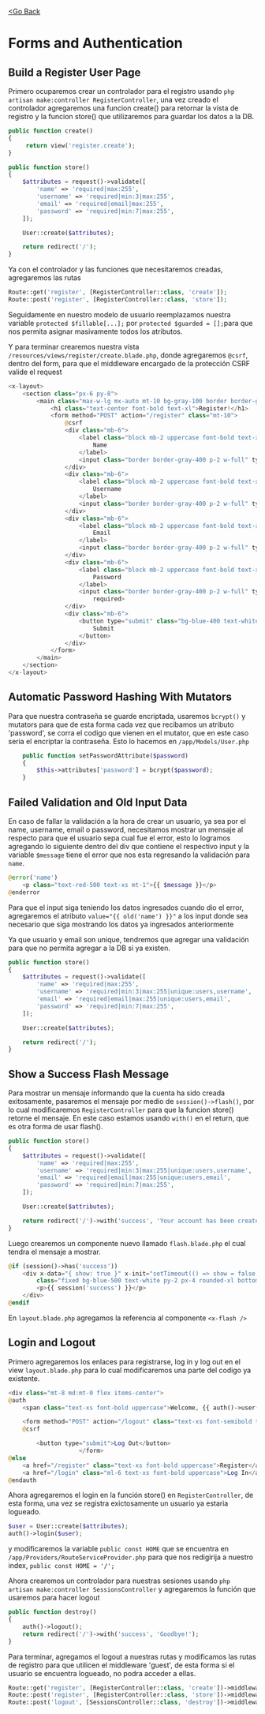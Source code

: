 [<Go Back](/README.md)

# Forms and Authentication

## Build a Register User Page

Primero ocuparemos crear un controlador para el registro usando `php artisan make:controller RegisterController`, una vez creado el controlador agregaremos una funcion create() para retornar la vista de registro y la funcion store() que utilizaremos para guardar los datos a la DB.

```php
public function create()
{
     return view('register.create');
}

public function store()
{
    $attributes = request()->validate([
        'name' => 'required|max:255',
        'username' => 'required|min:3|max:255',
        'email' => 'required|email|max:255',
        'password' => 'required|min:7|max:255',
    ]);

    User::create($attributes);

    return redirect('/');
}
```

Ya con el controlador y las funciones que necesitaremos creadas, agregaremos las rutas

```php
Route::get('register', [RegisterController::class, 'create']);
Route::post('register', [RegisterController::class, 'store']);
```

Seguidamente en nuestro modelo de usuario reemplazamos nuestra variable `protected $fillable[...];` por `protected $guarded = [];`para que nos permita asignar masivamente todos los atributos.

Y para terminar crearemos nuestra vista `/resources/views/register/create.blade.php`, donde agregaremos `@csrf`, dentro del form, para que el middleware encargado de la protección CSRF valide el request

```php
<x-layout>
    <section class="px-6 py-8">
        <main class="max-w-lg mx-auto mt-10 bg-gray-100 border border-gray-200 p-6 rounded-xl">
            <h1 class="text-center font-bold text-xl">Register!</h1>
            <form method="POST" action="/register" class="mt-10">
                @csrf
                <div class="mb-6">
                    <label class="block mb-2 uppercase font-bold text-xs text-gray-700" for="name">
                        Name
                    </label>
                    <input class="border border-gray-400 p-2 w-full" type="text" name="name" id="name" required>
                </div>
                <div class="mb-6">
                    <label class="block mb-2 uppercase font-bold text-xs text-gray-700" for="username">
                        Username
                    </label>
                    <input class="border border-gray-400 p-2 w-full" type="text" name="username" id="username" required>
                </div>
                <div class="mb-6">
                    <label class="block mb-2 uppercase font-bold text-xs text-gray-700" for="email">
                        Email
                    </label>
                    <input class="border border-gray-400 p-2 w-full" type="email" name="email" id="email" required>
                </div>
                <div class="mb-6">
                    <label class="block mb-2 uppercase font-bold text-xs text-gray-700" for="password">
                        Password
                    </label>
                    <input class="border border-gray-400 p-2 w-full" type="password" name="password" id="password"
                        required>
                </div>
                <div class="mb-6">
                    <button type="submit" class="bg-blue-400 text-white rounded py-2 px-4 hover:bg-blue-500">
                        Submit
                    </button>
                </div>
            </form>
        </main>
    </section>
</x-layout>
```

## Automatic Password Hashing With Mutators

Para que nuestra contraseña se guarde encriptada, usaremos `bcrypt()` y mutators para que de esta forma cada vez que recibamos un atributo 'password', se corra el codigo que vienen en el mutator, que en este caso seria el encriptar la contraseña. Esto lo hacemos en `/app/Models/User.php`

```php
    public function setPasswordAttribute($password)
    {
        $this->attributes['password'] = bcrypt($password);
    }
```

## Failed Validation and Old Input Data

En caso de fallar la validación a la hora de crear un usuario, ya sea por el name, username, email o password, necesitamos mostrar un mensaje al respecto para que el usuario sepa cual fue el error, esto lo logramos agregando lo siguiente dentro del div que contiene el respectivo input y la variable `$message` tiene el error que nos esta regresando la validación para `name`.

```php
@error('name')
    <p class="text-red-500 text-xs mt-1">{{ $message }}</p>
@enderror
```

Para que el input siga teniendo los datos ingresados cuando dio el error, agregaremos el atributo `value="{{ old('name') }}"` a los input donde sea necesario que siga mostrando los datos ya ingresados anteriormente

Ya que usuario y email son unique, tendremos que agregar una validación para que no permita agregar a la DB si ya existen.

```php
public function store()
{
    $attributes = request()->validate([
        'name' => 'required|max:255',
        'username' => 'required|min:3|max:255|unique:users,username',
        'email' => 'required|email|max:255|unique:users,email',
        'password' => 'required|min:7|max:255',
    ]);

    User::create($attributes);

    return redirect('/');
}
```

## Show a Success Flash Message

Para mostrar un mensaje informando que la cuenta ha sido creada exitosamente, pasaremos el mensaje por medio de `session()->flash()`, por lo cual modificaremos `RegisterController` para que la funcion store() retorne el mensaje. En este caso estamos usando `with()` en el return, que es otra forma de usar flash().

```php
public function store()
{
    $attributes = request()->validate([
        'name' => 'required|max:255',
        'username' => 'required|min:3|max:255|unique:users,username',
        'email' => 'required|email|max:255|unique:users,email',
        'password' => 'required|min:7|max:255',
    ]);

    User::create($attributes);

    return redirect('/')->with('success', 'Your account has been created.');
}
```

Luego crearemos un componente nuevo llamado `flash.blade.php` el cual tendra el mensaje a mostrar.

```php
@if (session()->has('success'))
    <div x-data="{ show: true }" x-init="setTimeout(() => show = false, 4000)" x-show="show"
        class="fixed bg-blue-500 text-white py-2 px-4 rounded-xl bottom-3 right-3 text-sm">
        <p>{{ session('success') }}</p>
    </div>
@endif
```

En `layout.blade.php` agregamos la referencia al componente `<x-flash />`

## Login and Logout

Primero agregaremos los enlaces para registrarse, log in y log out en el view `layout.blade.php` para lo cual modificaremos una parte del codigo ya existente.

```php
<div class="mt-8 md:mt-0 flex items-center">
@auth
    <span class="text-xs font-bold uppercase">Welcome, {{ auth()->user()->name }}!</span>

    <form method="POST" action="/logout" class="text-xs font-semibold text-blue-500 ml-6">
    @csrf

        <button type="submit">Log Out</button>
                    </form>
@else
    <a href="/register" class="text-xs font-bold uppercase">Register</a>
    <a href="/login" class="ml-6 text-xs font-bold uppercase">Log In</a>
@endauth
```

Ahora agregaremos el login en la función store() en `RegisterController`, de esta forma, una vez se registra exictosamente un usuario ya estaria logueado.

```php
$user = User::create($attributes);
auth()->login($user);
```

y modificaremos la variable `public const HOME` que se encuentra en `/app/Providers/RouteServiceProvider.php` para que nos redigirija a nuestro index, `public const HOME = '/';`

Ahora crearemos un controlador para nuestras sesiones usando `php artisan make:controller SessionsController` y agregaremos la función que usaremos para hacer logout

```php
public function destroy()
{
    auth()->logout();
    return redirect('/')->with('success', 'Goodbye!');
}
```

Para terminar, agregamos el logout a nuestras rutas y modificamos las rutas de registro para que utilicen el middleware 'guest', de esta forma si el usuario se encuentra logueado, no podra acceder a ellas.

```php
Route::get('register', [RegisterController::class, 'create'])->middleware('guest');
Route::post('register', [RegisterController::class, 'store'])->middleware('guest');
Route::post('logout', [SessionsController::class, 'destroy'])->middleware('auth');
```
